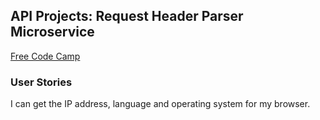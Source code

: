 ## API Projects: Request Header Parser Microservice
[Free Code Camp](http://freecodecamp.com)

### User Stories

I can get the IP address, language and operating system for my browser.
